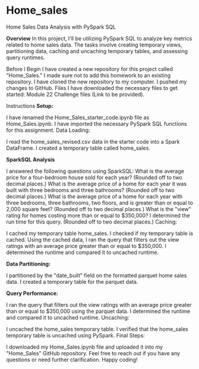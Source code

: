 # Home_sales

Home Sales Data Analysis with PySpark SQL

**Overview**
In this project, I'll be utilizing PySpark SQL to analyze key metrics related to home sales data. The tasks involve creating temporary views, partitioning data, caching and uncaching temporary tables, and assessing query runtimes.

Before I Begin
I have created a new repository for this project called "Home_Sales." I made sure not to add this homework to an existing repository.
I have cloned the new repository to my computer.
I pushed my changes to GitHub.
Files
I have downloaded the necessary files to get started: Module 22 Challenge files (Link to be provided).

Instructions
**Setup:**

I have renamed the Home_Sales_starter_code.ipynb file as Home_Sales.ipynb.
I have imported the necessary PySpark SQL functions for this assignment.
Data Loading:

I read the home_sales_revised.csv data in the starter code into a Spark DataFrame.
I created a temporary table called home_sales.

**SparkSQL Analysis**

I answered the following questions using SparkSQL:
What is the average price for a four-bedroom house sold for each year? (Rounded off to two decimal places.)
What is the average price of a home for each year it was built with three bedrooms and three bathrooms? (Rounded off to two decimal places.)
What is the average price of a home for each year with three bedrooms, three bathrooms, two floors, and is greater than or equal to 2,000 square feet? (Rounded off to two decimal places.)
What is the "view" rating for homes costing more than or equal to $350,000? I determined the run time for this query. (Rounded off to two decimal places.)
Caching:

I cached my temporary table home_sales.
I checked if my temporary table is cached.
Using the cached data, I ran the query that filters out the view ratings with an average price greater than or equal to $350,000. I determined the runtime and compared it to uncached runtime.

**Data Partitioning:**

I partitioned by the "date_built" field on the formatted parquet home sales data.
I created a temporary table for the parquet data.

**Query Performance:**

I ran the query that filters out the view ratings with an average price greater than or equal to $350,000 using the parquet data. I determined the runtime and compared it to uncached runtime.
Uncaching:

I uncached the home_sales temporary table.
I verified that the home_sales temporary table is uncached using PySpark.
Final Steps:

I downloaded my Home_Sales.ipynb file and uploaded it into my "Home_Sales" GitHub repository.
Feel free to reach out if you have any questions or need further clarification. Happy coding!
